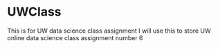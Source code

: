# UWClass
This is for UW data science class assignment
I will use this to store UW online data science class assignment number 6
